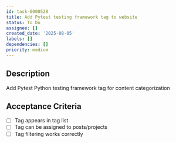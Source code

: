 ```yaml
---
id: task-0000528
title: Add Pytest testing framework tag to website
status: To Do
assignee: []
created_date: '2025-08-05'
labels: []
dependencies: []
priority: medium
---
```


## Description

Add Pytest Python testing framework tag for content categorization

## Acceptance Criteria

- [ ] Tag appears in tag list
- [ ] Tag can be assigned to posts/projects
- [ ] Tag filtering works correctly
